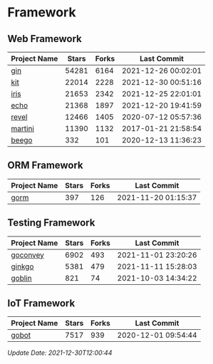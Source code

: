 # Framework

## Web Framework
| Project Name | Stars | Forks | Last Commit |
| ------------ | ----- | ----- | ----------- |
| [gin](https://github.com/gin-gonic/gin) | 54281 | 6164 | 2021-12-26 00:02:01 |
| [kit](https://github.com/go-kit/kit) | 22014 | 2228 | 2021-12-30 00:51:16 |
| [iris](https://github.com/kataras/iris) | 21653 | 2342 | 2021-12-25 22:01:01 |
| [echo](https://github.com/labstack/echo) | 21368 | 1897 | 2021-12-20 19:41:59 |
| [revel](https://github.com/revel/revel) | 12466 | 1405 | 2020-07-12 05:57:36 |
| [martini](https://github.com/go-martini/martini) | 11390 | 1132 | 2017-01-21 21:58:54 |
| [beego](https://github.com/astaxie/beego) | 332 | 101 | 2020-12-13 11:36:23 |

## ORM Framework
| Project Name | Stars | Forks | Last Commit |
| ------------ | ----- | ----- | ----------- |
| [gorm](https://github.com/jinzhu/gorm) | 397 | 126 | 2021-11-20 01:15:37 |

## Testing Framework
| Project Name | Stars | Forks | Last Commit |
| ------------ | ----- | ----- | ----------- |
| [goconvey](https://github.com/smartystreets/goconvey) | 6902 | 493 | 2021-11-01 23:20:26 |
| [ginkgo](https://github.com/onsi/ginkgo) | 5381 | 479 | 2021-11-11 15:28:03 |
| [goblin](https://github.com/franela/goblin) | 821 | 74 | 2021-10-03 14:34:22 |

## IoT Framework
| Project Name | Stars | Forks | Last Commit |
| ------------ | ----- | ----- | ----------- |
| [gobot](https://github.com/hybridgroup/gobot) | 7517 | 939 | 2020-12-01 09:54:44 |

*Update Date: 2021-12-30T12:00:44*